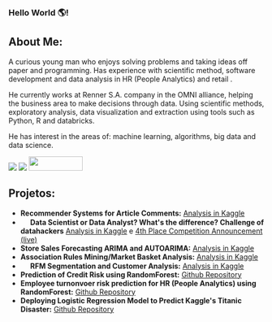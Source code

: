 ### Hello World :earth_americas:!

## About Me:
A curious young man who enjoys solving problems and taking ideas off paper and programming. Has experience with scientific method, software development and data analysis in HR (People Analytics) and retail . 

He currently works at  Renner S.A. company in the OMNI alliance, helping the business area to make decisions through data. Using scientific methods, exploratory analysis, data visualization and extraction using tools such as Python, R and databricks.

He has interest in the areas of: machine learning, algorithms, big data and data science.

<div> 
  <a href="https://www.linkedin.com/in/vinicius-duzac-cerutti/" target="_blank"><img src="https://img.shields.io/badge/LinkedIn-0077B5?style=for-the-badge&logo=linkedin&logoColor=white" target="_blank"></a>
  <a href="https://www.kaggle.com/ceruttivini" target="_blank"><img src="https://img.shields.io/badge/Kaggle-20BEFF?style=for-the-badge&logo=Kaggle&logoColor=white" target="_blank"></a>
  <a href="http://lattes.cnpq.br/8376795405312044" target="_blank"><img src="https://www.institutoinvest.edu.br/assets/img/lattes.png" target="_blank" width = '106' height = '28'></a>
</div>

## Projetos:
* **Recommender Systems for Article Comments:** [Analysis in Kaggle](https://www.kaggle.com/code/ceruttivini/recommender-systems-for-article-comments)
* <img src="https://www.kaggle.com/static/images/medals/datasets/silverl@2x.png" width="15"> **Data Scientist or Data Analyst? What's the difference? Challenge of datahackers** [Analysis in Kaggle](https://www.kaggle.com/code/ceruttivini/cientista-ou-analista-de-dados-qual-a-diferen-a) e [4th Place Competition Announcement (live)](https://youtu.be/ts5zZa4dAVU?t=1381)
* **Store Sales Forecasting ARIMA and AUTOARIMA:** [Analysis in Kaggle](https://www.kaggle.com/code/ceruttivini/store-sales-forecasting-arima-and-autoarima)
* **Association Rules Mining/Market Basket Analysis:** [Analysis in Kaggle](https://www.kaggle.com/ceruttivini/association-rules-mining-market-basket-analysis)
* <img src="https://www.kaggle.com/static/images/medals/datasets/bronzel@2x.png" width="15"> **RFM Segmentation and Customer Analysis:** [Analysis in Kaggle](https://www.kaggle.com/ceruttivini/customer-analysis-and-segmentation-rfm)
* **Prediction of Credit Risk using RandomForest:** [Github Repository](https://github.com/viniCerutti/credit-risk-analysis)
* **Employee turnonvoer risk prediction for HR (People Analytics) using RandomForest:** [Github Repository](https://github.com/viniCerutti/employee-turnover-analysis)
* **Deploying Logistic Regression Model to Predict Kaggle's Titanic Disaster:** [Github Repository](https://github.com/viniCerutti/Titanic-Web-ML)
